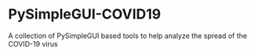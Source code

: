 # PySimpleGUI-COVID19
A collection of PySimpleGUI based tools to help analyze the spread of the COVID-19 virus

